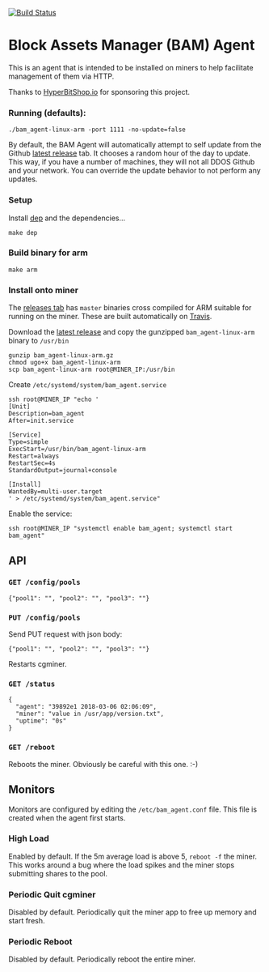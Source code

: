 [![Build Status](https://travis-ci.org/blockassets/bam_agent.svg?branch=master)](https://travis-ci.org/blockassets/bam_agent)

# Block Assets Manager (BAM) Agent

This is an agent that is intended to be installed on miners to help facilitate management of them via HTTP.

Thanks to [HyperBitShop.io](https://hyperbitshop.io) for sponsoring this project.

### Running (defaults):

``
./bam_agent-linux-arm -port 1111 -no-update=false
``

By default, the BAM Agent will automatically attempt to self update from the Github [latest release](https://github.com/blockassets/bam_agent/releases) tab. It chooses a random hour of the day to update. This way, if you have a number of machines, they will not all DDOS Github and your network. You can override the update behavior to not perform any updates.

### Setup

Install [dep](https://github.com/golang/dep) and the dependencies...

`make dep`

### Build binary for arm

`make arm`

### Install onto miner

The [releases tab](https://github.com/blockassets/bam_agent/releases) has `master` binaries cross compiled for ARM suitable for running on the miner. These are built automatically on [Travis](https://travis-ci.org/blockassets/bam_agent).

Download the [latest release](https://github.com/blockassets/bam_agent/releases) and copy the gunzipped `bam_agent-linux-arm` binary to `/usr/bin`

```
gunzip bam_agent-linux-arm.gz
chmod ugo+x bam_agent-linux-arm
scp bam_agent-linux-arm root@MINER_IP:/usr/bin
```

Create `/etc/systemd/system/bam_agent.service`

```
ssh root@MINER_IP "echo '
[Unit]
Description=bam_agent
After=init.service

[Service]
Type=simple
ExecStart=/usr/bin/bam_agent-linux-arm
Restart=always
RestartSec=4s
StandardOutput=journal+console

[Install]
WantedBy=multi-user.target
' > /etc/systemd/system/bam_agent.service"
```

Enable the service:

```
ssh root@MINER_IP "systemctl enable bam_agent; systemctl start bam_agent"
```

## API

### `GET /config/pools`

```
{"pool1": "", "pool2": "", "pool3": ""}
```

### `PUT /config/pools`

Send PUT request with json body:

```
{"pool1": "", "pool2": "", "pool3": ""}
```

Restarts cgminer.

### `GET /status`

```
{
  "agent": "39892e1 2018-03-06 02:06:09",
  "miner": "value in /usr/app/version.txt",
  "uptime": "0s"
}
```

### `GET /reboot`

Reboots the miner. Obviously be careful with this one. :-)

## Monitors

Monitors are configured by editing the `/etc/bam_agent.conf` file. This file is created when the agent first starts.

### High Load

Enabled by default. If the 5m average load is above 5, `reboot -f` the miner. This works around a bug where the load spikes and the miner stops submitting shares to the pool.

### Periodic Quit cgminer

Disabled by default. Periodically quit the miner app to free up memory and start fresh.

### Periodic Reboot

Disabled by default. Periodically reboot the entire miner.

